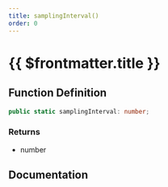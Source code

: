 ```yaml
---
title: samplingInterval()
order: 0
---
```


# {{ $frontmatter.title }}

## Function Definition

```ts
public static samplingInterval: number;
```

### Returns

* number

## Documentation

<!--@include: ./parts/samplingInterval.md-->
